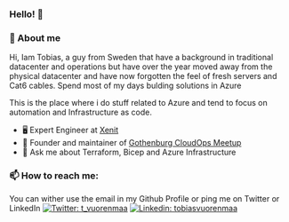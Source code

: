 ### Hello! 👋

### :book: About me
Hi, Iam Tobias, a guy from Sweden that have a background in traditional datacenter and operations but have over the year moved away from the physical datacenter and have now forgotten the feel of fresh servers and Cat6 cables. Spend most of my days bulding solutions in Azure 

This is the place where i do stuff related to Azure and tend to focus on automation and Infrastructure as code. 

- 🖥 Expert Engineer at <a href="https://www.xenit.se">Xenit</a>
- 💼 Founder and maintainer of <a href="https://www.meetup.com/Goteborg-CloudOps/">Gothenburg CloudOps Meetup</a>
- 💬 Ask me about Terraform, Bicep and Azure Infrastructure

### 📫 How to reach me:
You can wither use the email in my Github Profile or ping me on Twitter or LinkedIn
[![Twitter: t_vuorenmaa](https://img.shields.io/twitter/follow/t_vuorenmaa?style=social)](https://twitter.com/t_vuorenmaa)
[![Linkedin: tobiasvuorenmaa](https://img.shields.io/badge/-tobiasvuorenmaa-blue?style=flat-square&logo=Linkedin&logoColor=white&link=https://www.linkedin.com/in/tobiasvuorenmaa/)](https://www.linkedin.com/in/tobiasvuorenmaa/)

<!--
**tvuorenmaa89/tvuorenmaa89** is a ✨ _special_ ✨ repository because its `README.md` (this file) appears on your GitHub profile.

Here are some ideas to get you started:

- 🔭 I’m currently working on ...
- 🌱 I’m currently learning ...
- 👯 I’m looking to collaborate on ...
- 🤔 I’m looking for help with ...
- 💬 Ask me about ...
- 📫 How to reach me: ...
- 😄 Pronouns: ...
- ⚡ Fun fact: ...
-->
